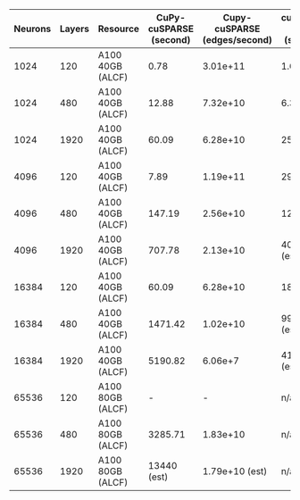 | Neurons	| Layers | Resource | CuPy-cuSPARSE (second) | Cupy-cuSPARSE (edges/second) | cuSPARSE C++ (second) | cuSPARSE C++ (edges/second) |  CuPy-SPGEMMM (second) |  CuPy-SPGEMMM (edges/second) |   
| --------- | ------ | -------- | ---------------- | ------------------------- | ---------------- | ------------------------- | ---------------- | ------------------------- |
| 1024      | 120    | A100 40GB (ALCF) |  0.78 | 3.01e+11 | 1.64 | 1.43e+11 | 0.99 | 2.38e+11 |
| 1024      | 480    | A100 40GB (ALCF) |  12.88 | 7.32e+10 | 6.33 | 1.48e+11 | 3.95 | 2.39e+11 |
| 1024      | 1920   | A100 40GB (ALCF) |  60.09 | 6.28e+10 | 25.26 | 1.49e+11 | 15.12 | 2.49e+11 |
| 4096      | 120   | A100 40GB (ALCF) |  7.89 | 1.19e+11 | 29.18 | 3.23e+10 | 4.66 | 2.02e+11 |
| 4096      | 480   | A100 40GB (ALCF) |  147.19 | 2.56e+10 | 120.99 | 1.2e+11 | 18.23 | 2.07e+11 |
| 4096      | 1920   | A100 40GB (ALCF) |  707.78 | 2.13e+10 | 403.2 (est) | 3.7e10 (est) | 72.15 | 2.09e+11 |
| 16384      | 120   | A100 40GB (ALCF) |  60.09 | 6.28e+10 | 187.36 | 2.01e+10 | 45.15 | 8.36e+10 |
| 16384      | 480   | A100 40GB (ALCF) |  1471.42 | 1.02e+10 | 995.82 (est) | 1.5e+10 (est) | 182.58 | 8.27e+10 |
| 16384      | 1920   | A100 40GB (ALCF) |  5190.82 | 6.06e+7 | 4156.11 (est) | 1.4e+9 (est) | 730.63 | 8.27e+10 |
| 65536      | 120   | A100 80GB (ALCF) |  - | - | n/a | n/a |  |  |
| 65536      | 480   | A100 80GB (ALCF) |  3285.71 | 1.83e+10 | n/a | n/a |  |  |
| 65536      | 1920   | A100 80GB (ALCF) |  13440 (est) | 1.79e+10 (est) | n/a | n/a |  |  |
